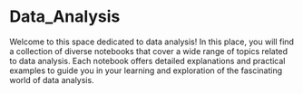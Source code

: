 # Data_Analysis
Welcome to this space dedicated to data analysis! In this place, you will find a collection of diverse notebooks that cover a wide range of topics related to data analysis. Each notebook offers detailed explanations and practical examples to guide you in your learning and exploration of the fascinating world of data analysis.
